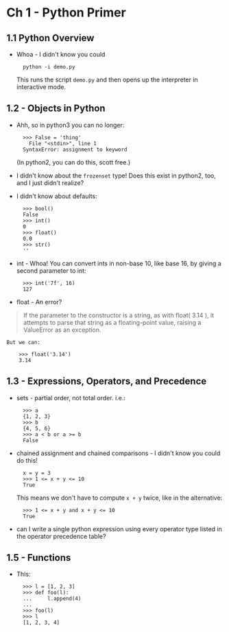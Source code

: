 # Ch 1 - Python Primer

## 1.1 Python Overview

* Whoa - I didn't know you could 

        python -i demo.py

    This runs the script `demo.py` and then opens up the interpreter in interactive mode.

## 1.2 - Objects in Python

* Ahh, so in python3 you can no longer:
    
        >>> False = 'thing'
          File "<stdin>", line 1
        SyntaxError: assignment to keyword

    (In python2, you can do this, scott free.)

* I didn't know about the `frozenset` type! Does this exist in python2, too, and I just didn't realize?

* I didn't know about defaults:
        
        >>> bool()
        False
        >>> int()
        0
        >>> float()
        0.0
        >>> str()
        ''
* int - Whoa! You can convert ints in non-base 10, like base 16, by giving a second parameter to int:
        
        >>> int('7f', 16)
        127

* float - An error?
        
> If the parameter to the constructor is a string, as with float( 3.14 ), it attempts to parse that string as a floating-point value, raising a ValueError as an exception.

    But we can:

        >>> float('3.14')
        3.14

## 1.3 - Expressions, Operators, and Precedence

* sets - partial order, not total order. i.e.:

        >>> a
        {1, 2, 3}
        >>> b
        {4, 5, 6}
        >>> a < b or a >= b
        False

* chained assignment and chained comparisons - I didn't know you could do this!
        
        x = y = 3
        >>> 1 <= x + y <= 10
        True

    This means we don't have to compute `x + y` twice, like in the alternative:

        >>> 1 <= x + y and x + y <= 10
        True

* can I write a single python expression using every operator type listed in the operator precedence table?

## 1.5 - Functions

* This:
    
        >>> l = [1, 2, 3]
        >>> def foo(l):
        ...     l.append(4)
        ... 
        >>> foo(l)
        >>> l
        [1, 2, 3, 4]

